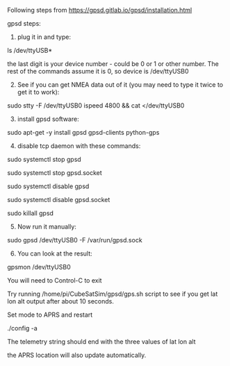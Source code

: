 Following steps from https://gpsd.gitlab.io/gpsd/installation.html

gpsd steps:

1. plug it in and type:

ls /dev/ttyUSB*

the last digit is your device number - could be 0 or 1 or other number.  The rest of the commands assume it is 0, so device is /dev/ttyUSB0

2. See if you can get NMEA data out of it (you may need to type it twice to get it to work):

sudo stty -F /dev/ttyUSB0 ispeed 4800 && cat </dev/ttyUSB0

3. install gpsd software:

sudo apt-get -y install gpsd gpsd-clients python-gps

4. disable tcp daemon with these commands:

sudo systemctl stop gpsd

sudo systemctl stop gpsd.socket

sudo systemctl disable gpsd

sudo systemctl disable gpsd.socket

sudo killall gpsd

5. Now run it manually:

sudo gpsd /dev/ttyUSB0 -F /var/run/gpsd.sock

6. You can look at the result:

gpsmon /dev/ttyUSB0

You will need to Control-C to exit

Try running /home/pi/CubeSatSim/gpsd/gps.sh script to see if you get lat lon alt output after about 10 seconds.

Set mode to APRS and restart

./config -a

The telemetry string should end with the three values of lat lon alt

the APRS location will also update automatically.



